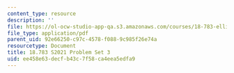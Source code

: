 ```yaml
---
content_type: resource
description: ''
file: https://ol-ocw-studio-app-qa.s3.amazonaws.com/courses/18-783-elliptic-curves-spring-2021/ee458e63decfb43c7f58ca4eea5edfa9_MIT18_783S21_PS3.pdf
file_type: application/pdf
parent_uid: 92e66250-c97c-4578-f088-9c985f26e74a
resourcetype: Document
title: 18.783 S2021 Problem Set 3
uid: ee458e63-decf-b43c-7f58-ca4eea5edfa9
---
```

